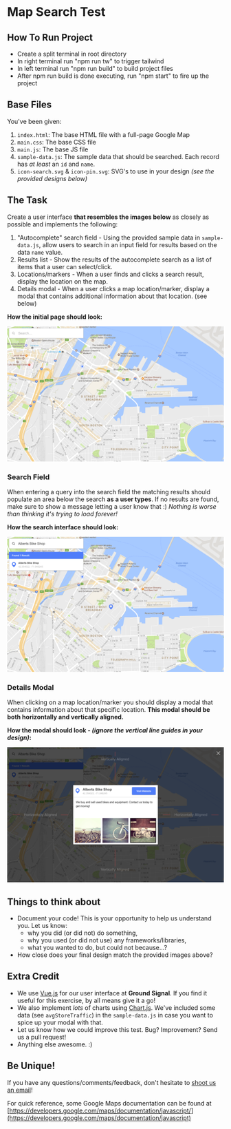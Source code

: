# Map Search Test

## How To Run Project
- Create a split terminal in root directory
- In right terminal run "npm run tw" to trigger tailwind
- In left terminal run "npm run build" to build project files
- After npm run build is done executing, run "npm start" to fire up the project



## Base Files

You've been given:

1. `index.html`: The base HTML file with a full-page Google Map
1. `main.css`: The base CSS file
1. `main.js`: The base JS file
1. `sample-data.js`: The sample data that should be searched. Each record has _at least_ an `id` and `name`.
1. `icon-search.svg` & `icon-pin.svg`: SVG's to use in your design _(see the provided designs below)_

## The Task

Create a user interface **that resembles the images below** as closely as possible and implements the following:

1. "Autocomplete" search field - Using the provided sample data in `sample-data.js`, allow users to search in an input field for results based on the data `name` value.
1. Results list - Show the results of the autocomplete search as a list of items that a user can select/click.
1. Locations/markers - When a user finds and clicks a search result, display the location on the map.
1. Details modal - When a user clicks a map location/marker, display a modal that contains additional information about that location. (see below)

**How the initial page should look:**

![The initial user interface](./test-example-start.png?raw=true)

### Search Field

When entering a query into the search field the matching results should populate an area below the search **as a user types**. If no results are found, make sure to show a message letting a user know that :) _Nothing is worse than thinking it's trying to load forever!_

**How the search interface should look:**

![Search results](./test-example-search.png?raw=true)

### Details Modal

When clicking on a map location/marker you should display a modal that contains information about that specific location. **This modal should be both horizontally and vertically aligned.**

**How the modal should look - _(ignore the vertical line guides in your design)_:**

![Vertically and horizontally aligned modal](./test-example-modal.png?raw=true)

## Things to think about

* Document your code! This is your opportunity to help us understand you. Let us know:
	* why you did (or did not) do something,
	* why you used (or did not use) any frameworks/libraries,
	* what you wanted to do, but could not because...?
* How close does your final design match the provided images above?

## Extra Credit

* We use [Vue.js](https://vuejs.org) for our user interface at **Ground Signal**. If you find it useful for this exercise, by all means give it a go!
* We also implement _lots_ of charts using [Chart.js](http://chartjs.org/). We've included some data (see `avgStoreTraffic`) in the `sample-data.js` in case you want to spice up your modal with that.
* Let us know how we could improve this test. Bug? Improvement? Send us a pull request!
* Anything else awesome. :)

## Be Unique!

If you have any questions/comments/feedback, don't hesitate to [shoot us an email](mailto:jobs@groundsignal.com)!

For quick reference, some Google Maps documentation can be found at [https://developers.google.com/maps/documentation/javascript/](https://developers.google.com/maps/documentation/javascript)
